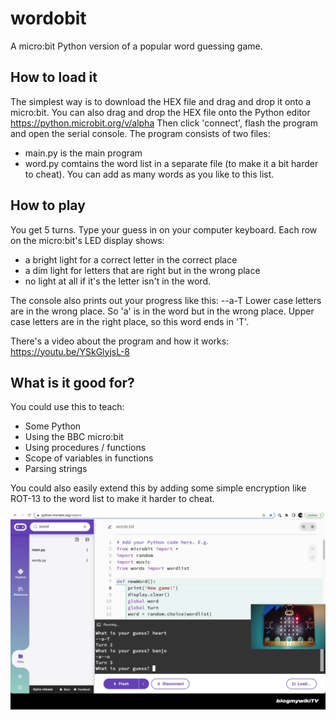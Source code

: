 # wordobit

A micro:bit Python version of a popular word guessing game.

## How to load it
The simplest way is to download the HEX file and drag and drop it onto a micro:bit.
You can also drag and drop the HEX file onto the Python editor https://python.microbit.org/v/alpha
Then click 'connect', flash the program and open the serial console.
The program consists of two files:
- main.py is the main program
- word.py comtains the word list in a separate file (to make it a bit harder to cheat). You can add as many words as you like to this list.


## How to play
You get 5 turns.
Type your guess in on your computer keyboard.
Each row on the micro:bit's LED display shows:
- a bright light for a correct letter in the correct place
- a dim light for letters that are right but in the wrong place
- no light at all if it's the letter isn't in the word.

The console also prints out your progress like this:
--a-T
Lower case letters are in the wrong place.
So 'a' is in the word but in the wrong place.
Upper case letters are in the right place, so this word ends in 'T'.

There's a video about the program and how it works: https://youtu.be/YSkGlyjsL-8

## What is it good for?
You could use this to teach:
- Some Python
- Using the BBC micro:bit
- Using procedures / functions
- Scope of variables in functions
- Parsing strings

You could also easily extend this by adding some simple encryption like ROT-13 to the word list to make it harder to cheat.

![Screenshot from video](/images/screenshot.png)
